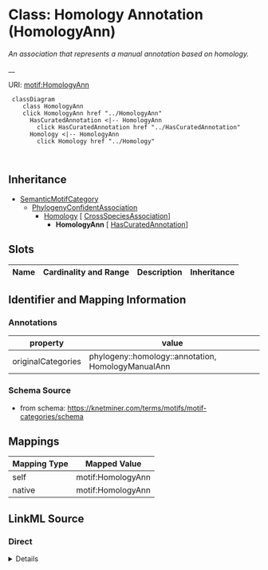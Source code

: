 

# Class: Homology Annotation (HomologyAnn) 


_An association that represents a manual annotation based on homology._

__





URI: [motif:HomologyAnn](https://knetminer.com/terms/motifs/motif-categories/HomologyAnn)






```mermaid
 classDiagram
    class HomologyAnn
    click HomologyAnn href "../HomologyAnn"
      HasCuratedAnnotation <|-- HomologyAnn
        click HasCuratedAnnotation href "../HasCuratedAnnotation"
      Homology <|-- HomologyAnn
        click Homology href "../Homology"
      
      
```





## Inheritance
* [SemanticMotifCategory](SemanticMotifCategory.md)
    * [PhylogenyConfidentAssociation](PhylogenyConfidentAssociation.md)
        * [Homology](Homology.md) [ [CrossSpeciesAssociation](CrossSpeciesAssociation.md)]
            * **HomologyAnn** [ [HasCuratedAnnotation](HasCuratedAnnotation.md)]



## Slots

| Name | Cardinality and Range | Description | Inheritance |
| ---  | --- | --- | --- |









## Identifier and Mapping Information





### Annotations

| property | value |
| --- | --- |
| originalCategories | phylogeny::homology::annotation, HomologyManualAnn |




### Schema Source


* from schema: https://knetminer.com/terms/motifs/motif-categories/schema




## Mappings

| Mapping Type | Mapped Value |
| ---  | ---  |
| self | motif:HomologyAnn |
| native | motif:HomologyAnn |







## LinkML Source

<!-- TODO: investigate https://stackoverflow.com/questions/37606292/how-to-create-tabbed-code-blocks-in-mkdocs-or-sphinx -->

### Direct

<details>
```yaml
name: HomologyAnn
annotations:
  originalCategories:
    tag: originalCategories
    value: phylogeny::homology::annotation, HomologyManualAnn
description: 'An association that represents a manual annotation based on homology.

  '
title: Homology Annotation
notes:
- 'original category no: 3.1'
from_schema: https://knetminer.com/terms/motifs/motif-categories/schema
is_a: Homology
mixins:
- HasCuratedAnnotation

```
</details>

### Induced

<details>
```yaml
name: HomologyAnn
annotations:
  originalCategories:
    tag: originalCategories
    value: phylogeny::homology::annotation, HomologyManualAnn
description: 'An association that represents a manual annotation based on homology.

  '
title: Homology Annotation
notes:
- 'original category no: 3.1'
from_schema: https://knetminer.com/terms/motifs/motif-categories/schema
is_a: Homology
mixins:
- HasCuratedAnnotation

```
</details>